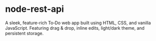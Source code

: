 # node-rest-api
A sleek, feature-rich To‑Do web app built using HTML, CSS, and vanilla JavaScript. Featuring drag &amp; drop, inline edits, light/dark theme, and persistent storage.
